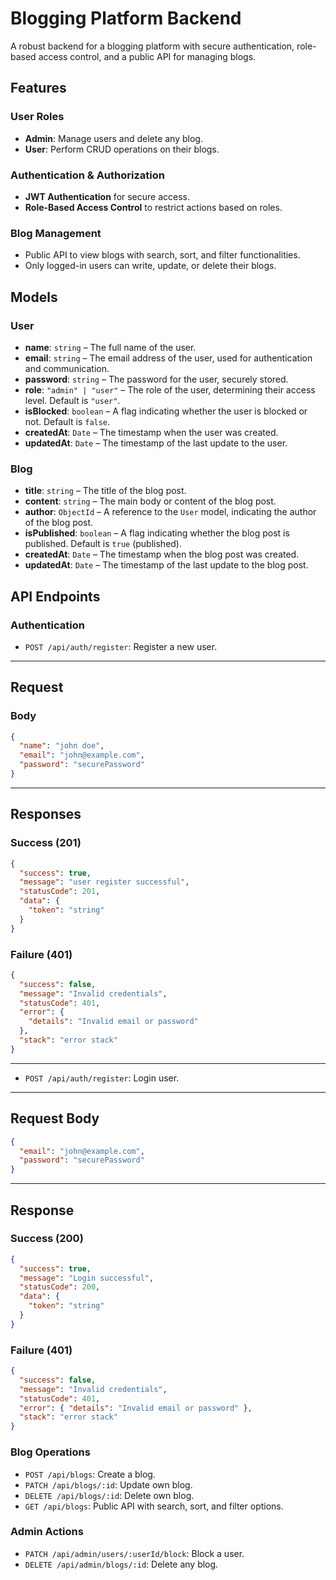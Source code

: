 # Blogging Platform Backend

A robust backend for a blogging platform with secure authentication, role-based access control, and a public API for managing blogs.

## Features

### User Roles

- **Admin**: Manage users and delete any blog.
- **User**: Perform CRUD operations on their blogs.

### Authentication & Authorization

- **JWT Authentication** for secure access.
- **Role-Based Access Control** to restrict actions based on roles.

### Blog Management

- Public API to view blogs with search, sort, and filter functionalities.
- Only logged-in users can write, update, or delete their blogs.

## Models

### User

- **name**: `string` – The full name of the user.
- **email**: `string` – The email address of the user, used for authentication and communication.
- **password**: `string` – The password for the user, securely stored.
- **role**: `"admin" | "user"` – The role of the user, determining their access level. Default is `"user"`.
- **isBlocked**: `boolean` – A flag indicating whether the user is blocked or not. Default is `false`.
- **createdAt**: `Date` – The timestamp when the user was created.
- **updatedAt**: `Date` – The timestamp of the last update to the user.

### Blog

- **title**: `string` – The title of the blog post.
- **content**: `string` – The main body or content of the blog post.
- **author**: `ObjectId` – A reference to the `User` model, indicating the author of the blog post.
- **isPublished**: `boolean` – A flag indicating whether the blog post is published. Default is `true` (published).
- **createdAt**: `Date` – The timestamp when the blog post was created.
- **updatedAt**: `Date` – The timestamp of the last update to the blog post.

## API Endpoints

### Authentication

- `POST /api/auth/register`: Register a new user.

---

## **Request**

### **Body**

```json
{
  "name": "john doe",
  "email": "john@example.com",
  "password": "securePassword"
}
```

---

## **Responses**

### **Success (201)**

```json
{
  "success": true,
  "message": "user register successful",
  "statusCode": 201,
  "data": {
    "token": "string"
  }
}
```

### **Failure (401)**

```json
{
  "success": false,
  "message": "Invalid credentials",
  "statusCode": 401,
  "error": {
    "details": "Invalid email or password"
  },
  "stack": "error stack"
}
```

---

- `POST /api/auth/register`: Login user.

---

## **Request Body**

```json
{
  "email": "john@example.com",
  "password": "securePassword"
}
```

---

## **Response**

### **Success (200)**

```json
{
  "success": true,
  "message": "Login successful",
  "statusCode": 200,
  "data": {
    "token": "string"
  }
}
```

### **Failure (401)**

```json
{
  "success": false,
  "message": "Invalid credentials",
  "statusCode": 401,
  "error": { "details": "Invalid email or password" },
  "stack": "error stack"
}
```

### Blog Operations

- `POST /api/blogs`: Create a blog.
- `PATCH /api/blogs/:id`: Update own blog.
- `DELETE /api/blogs/:id`: Delete own blog.
- `GET /api/blogs`: Public API with search, sort, and filter options.

### Admin Actions

- `PATCH /api/admin/users/:userId/block`: Block a user.
- `DELETE /api/admin/blogs/:id`: Delete any blog.

```

```
